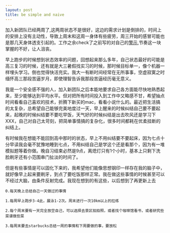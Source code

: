 ```yaml
---
layout: post
title: be simple and naive
---
```

 
加入新团队已经两周了,这两周状态不是很好，这边的需求计划是倒排的，时间上的安排上没有主动性，导致上周末和这周一身体有些疲劳，周三开始的感冒可能也是那几天身体透支引起的。工作之余check了之前写的对自己的[警示](http://dazuo.me/first_half_of_2012),节奏这一块掌握的不好，让人沮丧。

早上跑步的时候想到状态效率的问题，回想起来那么多年，自己状态最好的可能是高三复习的时候，还有就是大三暑假找实习的时候，那时候目标单一，像个机器一样埋头学习。倒也觉得快活充实。我大一有断时间经常在无所事事，空虚寂寞之时缅怀高三那段苦逼岁月，即使理智告诉我那段苦逼经历毫无意义。

我是一个安全感不强的人，加入新团队之后本能地要求自己各方面能尽快地熟悉起来，至少能够达到平均水平。但对把所有时间投入到工作中又略感不甘，希望抽点时间看看自己喜欢的技术，折腾下新买的mac，看看小说什么的。最近把生活搞的太复杂，总希望自己能够完美地度过一天，早上醒来的时候纠结自己要不要起来，起晚的时候纠结要不要吃早饭，天气好的时候纠结是出去吹风还是学习下XXX，自己对自己太苛刻，把简单事情搞的复杂化，很多时间都耗在优柔挂断的纠结上。

有时候我在想能不能回到高中那时的状态，早上不用纠结要不要起床，因为七点十分早读我会毫不犹豫地睡到七点，不用纠结自己是学这个还是看那个，因为有一堆模拟题等着你做。晚自习结束必然是9点，离熄灯只有1个小时，基本上只剩下洗脸刷牙还有小范围串门扯淡的时间了。

但是有些事情是可以固化下来的，我希望他们能像思想钢印一样存在我的脑子中，就好像早上起来要刷牙，到点了要吃饭那样正常。我在做这些事情的时候甚至可以不经过大脑，由条件反射完成。我现在想到的有这些，以后想到了再更新上去

    0.每天晚上总结自己一天做过的事情
    
    1.每周早上跑步3-4此，晨泳1-2次。周末进行一次10km以上的拉练
    
    2.每个周末要有一天完全放空自己，可以选择去景区拍拍照，或者找个咖啡馆看书，或者研究些菜谱做些菜
    
    3.每周末要去starbucks总结一周的事情和下周要做的事，要放松

